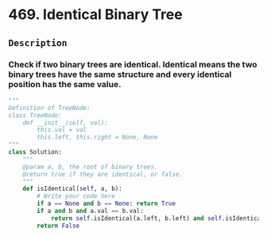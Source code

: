 # 469. Identical Binary Tree
## `Description`
### Check if two binary trees are identical. Identical means the two binary trees have the same structure and every identical position has the same value.
```python
"""
Definition of TreeNode:
class TreeNode:
    def __init__(self, val):
        this.val = val
        this.left, this.right = None, None
"""
class Solution:
    """
    @param a, b, the root of binary trees.
    @return true if they are identical, or false.
    """
    def isIdentical(self, a, b):
        # Write your code here
        if a == None and b == None: return True
        if a and b and a.val == b.val:
            return self.isIdentical(a.left, b.left) and self.isIdentical(a.right, b.right)
        return False
```
